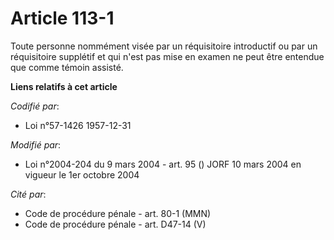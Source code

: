 # Article 113-1

Toute personne nommément visée par un réquisitoire introductif ou par un réquisitoire supplétif et qui n'est pas mise en
examen ne peut être entendue que comme témoin assisté.

**Liens relatifs à cet article**

_Codifié par_:

  - Loi n°57-1426 1957-12-31

_Modifié par_:

  - Loi n°2004-204 du 9 mars 2004 - art. 95 () JORF 10 mars 2004 en vigueur le 1er octobre 2004

_Cité par_:

  - Code de procédure pénale - art. 80-1 (MMN)
  - Code de procédure pénale - art. D47-14 (V)
